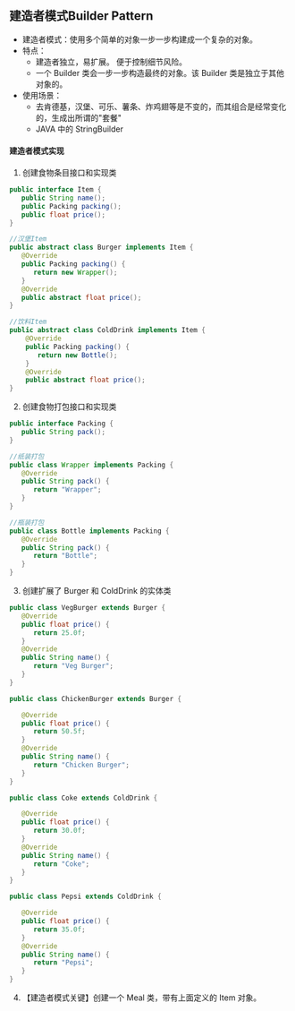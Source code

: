 ## 建造者模式Builder Pattern
- 建造者模式：使用多个简单的对象一步一步构建成一个复杂的对象。
- 特点：
  - 建造者独立，易扩展。 便于控制细节风险。
  - 一个 Builder 类会一步一步构造最终的对象。该 Builder 类是独立于其他对象的。
- 使用场景：
  - 去肯德基，汉堡、可乐、薯条、炸鸡翅等是不变的，而其组合是经常变化的，生成出所谓的"套餐"
  - JAVA 中的 StringBuilder
#### 建造者模式实现
1. 创建食物条目接口和实现类
```java
public interface Item {
   public String name();
   public Packing packing();
   public float price();    
}
```
```java
//汉堡Item
public abstract class Burger implements Item {
   @Override
   public Packing packing() {
      return new Wrapper();
   }
   @Override
   public abstract float price();
}
```
```java
//饮料Item
public abstract class ColdDrink implements Item {
    @Override
    public Packing packing() {
       return new Bottle();
    }
    @Override
    public abstract float price();
}
```
2. 创建食物打包接口和实现类
```java
public interface Packing {
   public String pack();
}
```
```java
//纸装打包
public class Wrapper implements Packing {
   @Override
   public String pack() {
      return "Wrapper";
   }
}
```
```java
//瓶装打包
public class Bottle implements Packing {
   @Override
   public String pack() {
      return "Bottle";
   }
}
```

3. 创建扩展了 Burger 和 ColdDrink 的实体类
```java
public class VegBurger extends Burger {
   @Override
   public float price() {
      return 25.0f;
   }
   @Override
   public String name() {
      return "Veg Burger";
   }
}
```
```java
public class ChickenBurger extends Burger {

   @Override
   public float price() {
      return 50.5f;
   }
   @Override
   public String name() {
      return "Chicken Burger";
   }
}
```
```java
public class Coke extends ColdDrink {

   @Override
   public float price() {
      return 30.0f;
   }
   @Override
   public String name() {
      return "Coke";
   }
}
```
```java
public class Pepsi extends ColdDrink {

   @Override
   public float price() {
      return 35.0f;
   }
   @Override
   public String name() {
      return "Pepsi";
   }
}
```
4. 【建造者模式关键】创建一个 Meal 类，带有上面定义的 Item 对象。

